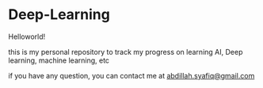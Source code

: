 # Deep-Learning

Helloworld! 

this is my personal repository to track my progress on learning AI, Deep learning, machine learning, etc 

if you have any question, you can contact me at abdillah.syafiq@gmail.com
